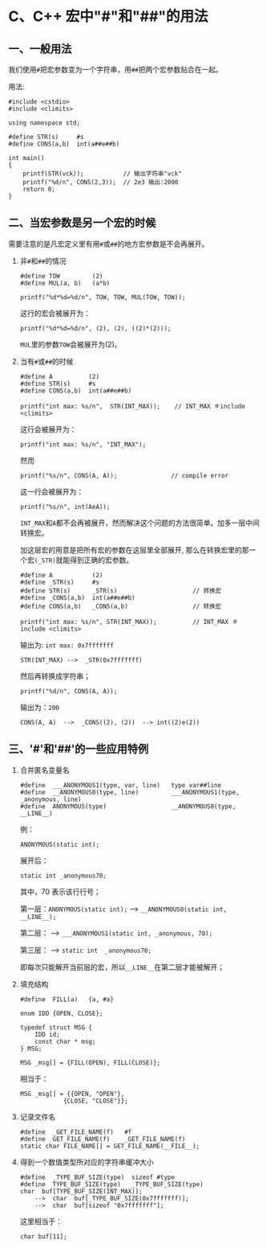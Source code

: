 # C、C++ 宏中"#"和"##"的用法

## 一、一般用法

我们使用`#`把宏参数变为一个字符串，用`##`把两个宏参数贴合在一起。

用法:

```[cpp]
#include <cstdio>
#include <climits>

using namespace std;

#define STR(s)     #s
#define CONS(a,b)  int(a##e##b)

int main()
{
    printf(STR(vck));           // 输出字符串"vck"
    printf("%d/n", CONS(2,3));  // 2e3 输出:2000
    return 0;
}
```

## 二、当宏参数是另一个宏的时候

需要注意的是凡宏定义里有用`#`或`##`的地方宏参数是不会再展开。

1. 非`#`和`##`的情况

    ```[cpp]
    #define TOW         (2)
    #define MUL(a, b)   (a*b)

    printf("%d*%d=%d/n", TOW, TOW, MUL(TOW, TOW));
    ```

    这行的宏会被展开为：

    ```[cpp]
    printf("%d*%d=%d/n", (2), (2), ((2)*(2)));
    ```

    `MUL`里的参数`TOW`会被展开为(2)。

2. 当有`#`或`##`的时候

    ```[cpp]
    #define A          (2)
    #define STR(s)     #s
    #define CONS(a,b)  int(a##e##b)

    printf("int max: %s/n",  STR(INT_MAX));    // INT_MAX ＃include <climits>
    ```

    这行会被展开为：

    ```[cpp]
    printf("int max: %s/n", "INT_MAX");
    ```

    然而

    ```[cpp]
    printf("%s/n", CONS(A, A));               // compile error
    ```

    这一行会被展开为：

    ```[cpp]
    printf("%s/n", int(AeA));
    ```

    `INT_MAX`和`A`都不会再被展开，然而解决这个问题的方法很简单。加多一层中间转换宏。

    加这层宏的用意是把所有宏的参数在这层里全部展开, 那么在转换宏里的那一个宏`(_STR)`就能得到正确的宏参数。

    ```[cpp]
    #define A           (2)
    #define _STR(s)     #s
    #define STR(s)      _STR(s)                     // 转换宏
    #define _CONS(a,b)  int(a##e##b)
    #define CONS(a,b)   _CONS(a,b)                  // 转换宏

    printf("int max: %s/n", STR(INT_MAX));          // INT_MAX ＃include <climits>
    ```

    输出为: `int max: 0x7fffffff`

    `STR(INT_MAX) -->  _STR(0x7fffffff)`

    然后再转换成字符串；

    `printf("%d/n", CONS(A, A));`

    输出为：`200`

    `CONS(A, A)  -->  _CONS((2), (2))  --> int((2)e(2))`

## 三、'#'和'##'的一些应用特例

1. 合并匿名变量名

    ```[cpp]
    #define  ___ANONYMOUS1(type, var, line)   type var##line
    #define  __ANONYMOUS0(type, line)         ___ANONYMOUS1(type, _anonymous, line)
    #define  ANONYMOUS(type)                  __ANONYMOUS0(type, __LINE__)
    ```

    例：

    `ANONYMOUS(static int);`

    展开后：

    `static int _anonymous70;`

    其中，70 表示该行行号；

    第一层：`ANONYMOUS(static int);` --> `__ANONYMOUS0(static int, __LINE__);`

    第二层： --> `___ANONYMOUS1(static int, _anonymous, 70);`

    第三层： --> `static int  _anonymous70;`

    即每次只能解开当前层的宏，所以`__LINE__`在第二层才能被解开；

2. 填充结构

    ```[cpp]
    #define  FILL(a)   {a, #a}

    enum IDD {OPEN, CLOSE};

    typedef struct MSG {
        IDD id;
        const char * msg;
    } MSG;

    MSG _msg[] = {FILL(OPEN), FILL(CLOSE)};
    ```

    相当于：

    ```[cpp]
    MSG _msg[] = {{OPEN, "OPEN"},
                {CLOSE, "CLOSE"}};
    ```

3. 记录文件名

    ```[cpp]
    #define  _GET_FILE_NAME(f)   #f
    #define  GET_FILE_NAME(f)    _GET_FILE_NAME(f)
    static char FILE_NAME[] = GET_FILE_NAME(__FILE__);
    ```

4. 得到一个数值类型所对应的字符串缓冲大小

    ```[cpp]
    #define  _TYPE_BUF_SIZE(type)  sizeof #type
    #define  TYPE_BUF_SIZE(type)   _TYPE_BUF_SIZE(type)
    char  buf[TYPE_BUF_SIZE(INT_MAX)];
        -->  char  buf[_TYPE_BUF_SIZE(0x7fffffff)];
        -->  char  buf[sizeof "0x7fffffff"];
    ```

    这里相当于：

    `char buf[11];`